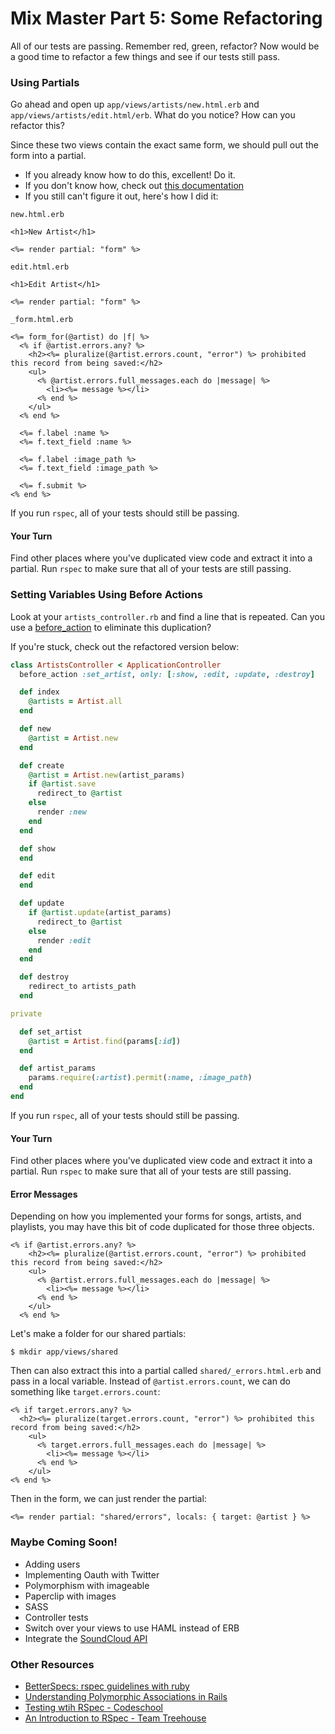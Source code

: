 # Mix Master Part 5: Some Refactoring

All of our tests are passing. Remember red, green, refactor? Now would be a good time to refactor a few things and see if our tests still pass. 

### Using Partials

Go ahead and open up `app/views/artists/new.html.erb` and `app/views/artists/edit.html/erb`. What do you notice? How can you refactor this? 

Since these two views contain the exact same form, we should pull out the form into a partial. 

* If you already know how to do this, excellent! Do it.
* If you don't know how, check out [this documentation](http://guides.rubyonrails.org/layouts_and_rendering.html#using-partials)
* If you still can't figure it out, here's how I did it:


`new.html.erb`

```erb
<h1>New Artist</h1>

<%= render partial: "form" %>
```

`edit.html.erb`

```erb
<h1>Edit Artist</h1>

<%= render partial: "form" %>
```

`_form.html.erb`

```erb
<%= form_for(@artist) do |f| %>
  <% if @artist.errors.any? %>
    <h2><%= pluralize(@artist.errors.count, "error") %> prohibited this record from being saved:</h2>
    <ul>
      <% @artist.errors.full_messages.each do |message| %>
        <li><%= message %></li>
      <% end %>
    </ul>
  <% end %>

  <%= f.label :name %>
  <%= f.text_field :name %>

  <%= f.label :image_path %>
  <%= f.text_field :image_path %>

  <%= f.submit %>
<% end %>
```

If you run `rspec`, all of your tests should still be passing. 

#### Your Turn

Find other places where you've duplicated view code and extract it into a partial. Run `rspec` to make sure that all of your tests are still passing. 

### Setting Variables Using Before Actions

Look at your `artists_controller.rb` and find a line that is repeated. Can you use a [before_action]() to eliminate this duplication?

If you're stuck, check out the refactored version below:

```ruby
class ArtistsController < ApplicationController
  before_action :set_artist, only: [:show, :edit, :update, :destroy]

  def index
    @artists = Artist.all
  end

  def new
    @artist = Artist.new
  end

  def create
    @artist = Artist.new(artist_params)
    if @artist.save
      redirect_to @artist
    else
      render :new
    end
  end

  def show
  end

  def edit
  end

  def update
    if @artist.update(artist_params)
      redirect_to @artist
    else
      render :edit
    end
  end

  def destroy
    redirect_to artists_path
  end

private

  def set_artist
    @artist = Artist.find(params[:id])  
  end

  def artist_params
    params.require(:artist).permit(:name, :image_path)  
  end
end
```

If you run `rspec`, all of your tests should still be passing. 

#### Your Turn

Find other places where you've duplicated view code and extract it into a partial. Run `rspec` to make sure that all of your tests are still passing. 

#### Error Messages

Depending on how you implemented your forms for songs, artists, and playlists, you may have this bit of code duplicated for those three objects. 

```erb
<% if @artist.errors.any? %>
    <h2><%= pluralize(@artist.errors.count, "error") %> prohibited this record from being saved:</h2>
    <ul>
      <% @artist.errors.full_messages.each do |message| %>
        <li><%= message %></li>
      <% end %>
    </ul>
  <% end %>
```

Let's make a folder for our shared partials:

```
$ mkdir app/views/shared
```

Then can also extract this into a partial called `shared/_errors.html.erb` and pass in a local variable. Instead of `@artist.errors.count`, we can do something like `target.errors.count`:

```erb 
<% if target.errors.any? %>
  <h2><%= pluralize(target.errors.count, "error") %> prohibited this record from being saved:</h2>
    <ul>
      <% target.errors.full_messages.each do |message| %>
        <li><%= message %></li>
      <% end %>
    </ul>
<% end %>
```

Then in the form, we can just render the partial:

```erb
<%= render partial: "shared/errors", locals: { target: @artist } %>
```

### Maybe Coming Soon!

* Adding users
* Implementing Oauth with Twitter
* Polymorphism with imageable 
* Paperclip with images
* SASS
* Controller tests
* Switch over your views to use HAML instead of ERB
* Integrate the [SoundCloud API](https://developers.soundcloud.com/docs/api/reference)

### Other Resources

* [BetterSpecs: rspec guidelines with ruby](http://betterspecs.org/)
* [Understanding Polymorphic Associations in Rails](http://www.gotealeaf.com/blog/understanding-polymorphic-associations-in-rails)
* [Testing wtih RSpec - Codeschool](http://rspec.codeschool.com/levels/1)
* [An Introduction to RSpec - Team Treehouse](http://blog.teamtreehouse.com/an-introduction-to-rspec)
